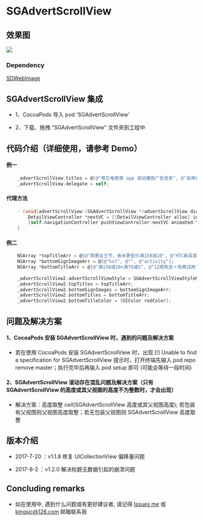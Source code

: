 
# SGAdvertScrollView


## 效果图

![](https://github.com/kingsic/SGAdvertScrollView/raw/master/Gif/sorgle.gif) 


### Dependency

[SDWebImage](https://github.com/rs/SDWebImage.git)


## SGAdvertScrollView 集成

* 1、CocoaPods 导入 pod 'SGAdvertScrollView'

* 2、下载、拖拽 “SGAdvertScrollView” 文件夹到工程中


## 代码介绍（详细使用，请参考 Demo）

#### 例一
```Objective-C    
    _advertScrollView.titles = @[@"常见电商类 app 滚动播放广告信息", @"采用代理模式封装, 可进行事件点击处理", @"建议去 github 上下载"];
    _advertScrollView.delegate = self;
```

#### 代理方法
```Objective-C
    - (void)advertScrollView:(SGAdvertScrollView *)advertScrollView didSelectedItemAtIndex:(NSInteger)index {
        DetailViewController *nextVC = [[DetailViewController alloc] init];
        [self.navigationController pushViewController:nextVC animated:YES];
    }
```

#### 例二
```Objective-C
    NSArray *topTitleArr = @[@"聚惠女王节，香米更低价满150减10", @"HTC新品首发，预约送大礼包", @"“挑食”进口生鲜，满199减20"];
    NSArray *bottomSignImageArr = @[@"hot", @"", @"activity"];
    NSArray *bottomTitleArr = @[@"满150减10+满79减5", @"12期免息＋免费试用", @"领券满199减20+进口直达"] ;
    
    _advertScrollView2.advertScrollViewStyle = SGAdvertScrollViewStyleMore;
    _advertScrollView2.topTitles = topTitleArr;
    _advertScrollView2.bottomSignImages = bottomSignImageArr;
    _advertScrollView2.bottomTitles = bottomTitleArr;
    _advertScrollView2.bottomTitleColor = [UIColor redColor];
```


## 问题及解决方案

#### 1、CocoaPods 安装 SGAdvertScrollView 时，遇到的问题及解决方案

* 若在使用 CocoaPods 安装 SGAdvertScrollView 时，出现 [!] Unable to find a specification for SGAdvertScrollView 提示时，打开终端先输入 pod repo remove master；执行完毕后再输入 pod setup 即可 (可能会等待一段时间)

#### 2、SGAdvertScrollView 滚动存在混乱问题及解决方案（只有 SGAdvertScrollView 的高度或其父视图的高度不为整数时，才会出现）

* 解决方案：高度取整 ceil(SGAdvertScrollView 高度或其父视图高度); 若包装有父视图则父视图高度取整；若无包装父视图则 SGAdvertScrollView 高度取整


## 版本介绍

* 2017-7-20 ：v1.1.8 修复 UICollectionView 偏移量问题

* 2017-8-2 ：v1.2.0 解决标题无数据引起的崩溃问题


## Concluding remarks

* 如在使用中, 遇到什么问题或有更好建议者, 请记得 [Issues me](https://github.com/kingsic/SGAdvertScrollView/issues) 或 kingsic@126.com 邮箱联系我

